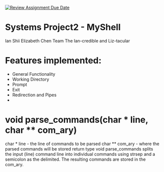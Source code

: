 [![Review Assignment Due Date](https://classroom.github.com/assets/deadline-readme-button-22041afd0340ce965d47ae6ef1cefeee28c7c493a6346c4f15d667ab976d596c.svg)](https://classroom.github.com/a/Tfg6waJb)
# Systems Project2 - MyShell
Ian Shii Elizabeth Chen
Team The Ian-credible and Liz-tacular 

# Features implemented:
  - General Functionality
  - Working Directory
  - Prompt
  - Exit
  - Redirection and Pipes
  - 
# void parse_commands(char * line, char ** com_ary)
char * line - the line of commands to be parsed
char ** com_ary - where the parsed commands will be stored
return type void
parse_commands splits the input (line) command line into individual commands 
using strsep and a semicolon as the delimited. The resulting commands are 
stored in the com_ary.

